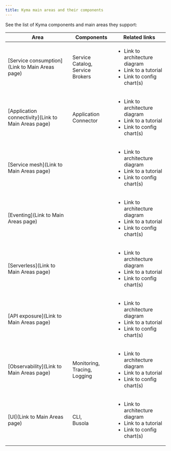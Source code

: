 ```yaml
---
title: Kyma main areas and their components
---
```


See the list of Kyma components and main areas they support:

| **Area**                     | **Components**                             | **Related links**                                             |
| ------------------------ | -------------------------------------- | --------------------------------------------------------- |
| [Service consumption](Link to Main Areas page)     | Service Catalog, <br> Service Brokers  | <ul><li>Link to architecture diagram</li><li>Link to a tutorial</li><li>Link to config chart(s)</li></ul> |
| [Application connectivity](Link to Main Areas page) | Application Connector                  | <ul><li>Link to architecture diagram</li><li>Link to a tutorial</li><li>Link to config chart(s)</li></ul> |
| [Service mesh](Link to Main Areas page)             |                                        | <ul><li>Link to architecture diagram</li><li>Link to a tutorial</li><li>Link to config chart(s)</li></ul> |
| [Eventing](Link to Main Areas page)                |                                        | <ul><li>Link to architecture diagram</li><li>Link to a tutorial</li><li>Link to config chart(s)</li></ul> |
| [Serverless](Link to Main Areas page)               |                                        | <ul><li>Link to architecture diagram</li><li>Link to a tutorial</li><li>Link to config chart(s)</li></ul> |
| [API exposure](Link to Main Areas page)             |                                        | <ul><li>Link to architecture diagram</li><li>Link to a tutorial</li><li>Link to config chart(s)</li></ul>|
| [Observability](Link to Main Areas page)            | Monitoring, <br> Tracing, <br> Logging | <ul><li>Link to architecture diagram</li><li>Link to a tutorial</li><li>Link to config chart(s)</li></ul> |
| [UI](Link to Main Areas page)                       | CLI, <br> Busola                       | <ul><li>Link to architecture diagram</li><li>Link to a tutorial</li><li>Link to config chart(s)</li></ul> |
